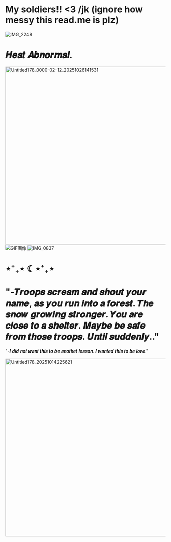 
# My soldiers!! <3 /jk (ignore how messy this read.me is plz)

![IMG_2248](https://github.com/user-attachments/assets/984e5a66-2e6b-4a71-9d9f-d025ecf4c570)


#  𝑯𝒆𝒂𝒕 𝑨𝒃𝒏𝒐𝒓𝒎𝒂𝒍.

<img width="689" height="559" alt="Untitled178_0000-02-12_20251026141531" src="https://github.com/user-attachments/assets/8bf11fef-53c2-41d6-9f31-ba477e75dde7" />  ![GIF画像](https://github.com/user-attachments/assets/5d88dbc8-d599-430e-9daf-5777a541d913)
![IMG_0837](https://github.com/user-attachments/assets/8ca03bc5-1fa8-4249-ad90-83b6237d9790)


# ⋆⁺₊⋆ ☾⋆⁺₊⋆

# "-𝑻𝒓𝒐𝒐𝒑𝒔 𝒔𝒄𝒓𝒆𝒂𝒎 𝒂𝒏𝒅 𝒔𝒉𝒐𝒖𝒕 𝒚𝒐𝒖𝒓 𝒏𝒂𝒎𝒆, 𝒂𝒔 𝒚𝒐𝒖 𝒓𝒖𝒏 𝒊𝒏𝒕𝒐 𝒂 𝒇𝒐𝒓𝒆𝒔𝒕. 𝑻𝒉𝒆 𝒔𝒏𝒐𝒘 𝒈𝒓𝒐𝒘𝒊𝒏𝒈 𝒔𝒕𝒓𝒐𝒏𝒈𝒆𝒓. 𝒀𝒐𝒖 𝒂𝒓𝒆 𝒄𝒍𝒐𝒔𝒆 𝒕𝒐 𝒂 𝒔𝒉𝒆𝒍𝒕𝒆𝒓. 𝑴𝒂𝒚𝒃𝒆 𝒃𝒆 𝒔𝒂𝒇𝒆 𝒇𝒓𝒐𝒎 𝒕𝒉𝒐𝒔𝒆 𝒕𝒓𝒐𝒐𝒑𝒔. 𝑼𝒏𝒕𝒊𝒍 𝒔𝒖𝒅𝒅𝒆𝒏𝒍𝒚.."
"-𝑰 𝒅𝒊𝒅 𝒏𝒐𝒕 𝒘𝒂𝒏𝒕 𝒕𝒉𝒊𝒔 𝒕𝒐 𝒃𝒆 𝒂𝒏𝒐𝒕𝒉𝒆𝒕 𝒍𝒆𝒔𝒔𝒐𝒏. 𝑰 𝒘𝒂𝒏𝒕𝒆𝒅 𝒕𝒉𝒊𝒔 𝒕𝒐 𝒃𝒆 𝒍𝒐𝒗𝒆."

<img width="689" height="559" alt="Untitled178_20251014225621" src="https://github.com/user-attachments/assets/da1404d6-5060-4d71-ab82-dda5eb39e5a1" />



